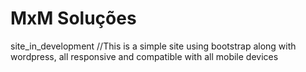 # MxM Soluções
site_in_development
//This is a simple site using bootstrap along with wordpress, 
all responsive and compatible with all mobile devices
